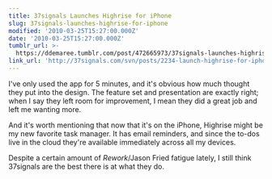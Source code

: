 ```yaml
---
title: 37signals Launches Highrise for iPhone
slug: 37signals-launches-highrise-for-iphone
modified: '2010-03-25T15:27:00.000Z'
date: '2010-03-25T15:27:00.000Z'
tumblr_url: >-
  https://ddemaree.tumblr.com/post/472665973/37signals-launches-highrise-for-iphone
link_url: 'http://37signals.com/svn/posts/2234-launch-highrise-for-iphone'
---
```

I've only used the app for 5 minutes, and it's obvious how much thought they put into the design. The feature set and presentation are exactly right; when I say they left room for improvement, I mean they did a great job and left me wanting more.

And it's worth mentioning that now that it's on the iPhone, Highrise might be my new favorite task manager. It has email reminders, and since the to-dos live in the cloud they're available immediately across all my devices.

Despite a certain amount of _Rework_/Jason Fried fatigue lately, I still think 37signals are the best there is at what they do.

